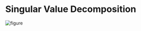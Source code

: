 # Singular Value Decomposition
![figure](https://github.com/RamtinMoslemi/LinearAlgebra/blob/main/Singular%20Value%20Decomposition/Code/Pics/Figure_1.png)
